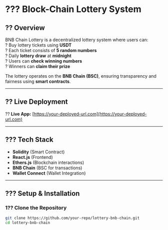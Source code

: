 <!-- @format -->

# ??? Block-Chain Lottery System

## ?? Overview

BNB Chain Lottery is a decentralized lottery system where users can:  
? Buy lottery tickets using **USDT**  
? Each ticket consists of **5 random numbers**  
? Daily **lottery draw** at **midnight**  
? Users can **check winning numbers**  
? Winners can **claim their prize**

The lottery operates on the **BNB Chain (BSC)**, ensuring transparency and fairness using **smart contracts**.

---

## ?? Live Deployment

?? **Live App:** [https://your-deployed-url.com](https://your-deployed-url.com)

---

## ??? Tech Stack

- **Solidity** (Smart Contract)
- **React.js** (Frontend)
- **Ethers.js** (Blockchain interactions)
- **BNB Chain** (BSC for transactions)
- **Wallet Connect** (Wallet Integration)

---

## ??? Setup & Installation

### **1?? Clone the Repository**

```sh
git clone https://github.com/your-repo/lottery-bnb-chain.git
cd lottery-bnb-chain
```
